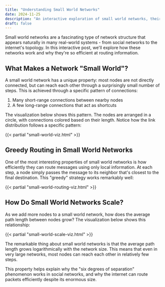 ```yaml
---
title: "Understanding Small World Networks"
date: 2024-11-25
description: "An interactive exploration of small world networks, their properties, and why they matter"
draft: false
---
```


Small world networks are a fascinating type of network structure that appears naturally in many real-world systems - from social networks to the internet's topology. In this interactive post, we'll explore how these networks work and why they're so efficient at routing information.

## What Makes a Network "Small World"?

A small world network has a unique property: most nodes are not directly connected, but can reach each other through a surprisingly small number of steps. This is achieved through a specific pattern of connections:

1. Many short-range connections between nearby nodes
2. A few long-range connections that act as shortcuts

The visualization below shows this pattern. The nodes are arranged in a circle, with connections colored based on their length. Notice how the link distribution follows a specific pattern:

{{< partial "small-world-viz.html" >}}

## Greedy Routing in Small World Networks

One of the most interesting properties of small world networks is how efficiently they can route messages using only local information. At each step, a node simply passes the message to its neighbor that's closest to the final destination. This "greedy" strategy works remarkably well:

{{< partial "small-world-routing-viz.html" >}}

## How Do Small World Networks Scale?

As we add more nodes to a small world network, how does the average path length between nodes grow? The visualization below shows this relationship:

{{< partial "small-world-scale-viz.html" >}}

The remarkable thing about small world networks is that the average path length grows logarithmically with the network size. This means that even in very large networks, most nodes can reach each other in relatively few steps.

This property helps explain why the "six degrees of separation" phenomenon works in social networks, and why the internet can route packets efficiently despite its enormous size.
